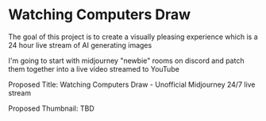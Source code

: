 Watching Computers Draw
=======================

The goal of this project is to create a visually pleasing experience which is a
24 hour live stream of AI generating images

I'm going to start with midjourney "newbie" rooms on discord and patch them
together into a live video streamed to YouTube

Proposed Title: Watching Computers Draw - Unofficial Midjourney 24/7 live stream

Proposed Thumbnail: TBD
